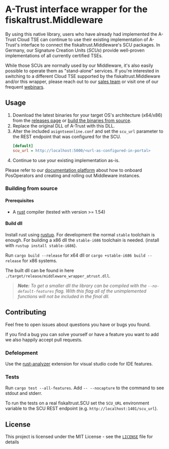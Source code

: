 # A-Trust interface wrapper for the fiskaltrust.Middleware
By using this native library, users who have already had implemented the A-Trust Cloud TSE can continue to use their existing implementation of A-Trust's interface to connect the fiskaltrust.Middleware's SCU packages. In Germany, our Signature Creation Units (_SCUs_) provide well-proven implementations of all currently certified TSEs.

While those SCUs are normally used by our Middleware, it's also easily possible to operate them as "stand-alone" services. If you're interested in switching to a different Cloud TSE supported by the fiskaltrust.Middleware and/or this wrapper, please reach out to our [sales team](mailto:sales@fiskaltrust.de) or visit one of our frequent [webinars](https://fiskaltrust.de/webinare).

## Usage
1. Download the latest binaries for your target OS's architecture (x64/x86) from the [releases page](https://github.com/fiskaltrust/middleware-wrapper-atrust/releases) or [build the binaries from source](#building-from-source).
2. Replace the original DLL of A-Trust with this DLL.
3. Alter the included `asigntseonline.conf` and set the `scu_url` parameter to the REST endpoint that was configured for the SCU.
    ```ini
    [default]
    scu_url = http://localhost:5000/<url-as-configured-in-portal>
    ```
4. Continue to use your existing implementation as-is.

Please refer to our [documentation platform](https://docs.fiskaltrust.cloud) about how to onboard PosOperators and creating and rolling out Middleware instances.

### Building from source

#### Prerequisites
* A [rust](https://www.rust-lang.org/) compiler (tested with version >= 1.54)

#### Build dll

Install rust using [rustup](https://rustup.rs/). For development the normal `stable` toolchain is enough. For building a x86 dll the `stable-i686` toolchain is needed. (install with `rustup install stable-i686`).

Run `cargo build --release` for x64 dll or `cargo +stable-i686 build --release` for x86 systems.

The built dll can be found in here `./target/release/middleware_wrapper_atrust.dll`.

> ***Note:** To get a smaller dll the library can be compiled with the `--no-default-features` flag. With this flag all of the unimplemented functions will not be included in the final dll.*

<!--
## Docs

Run `cargo doc --no-deps` to build the docs. add `--open` to open them in the default browser.
-->

## Contributing

Feel free to open issues about questions you have or bugs you found.

If you find a bug you can solve yourself or have a feature you want to add we also happily accept pull requests.

### Defelopment 

Use the [rust-analyzer](https://marketplace.visualstudio.com/items?itemName=matklad.rust-analyzer) extension for visual studio code for IDE features.

### Tests

Run `cargo test --all-features`. Add `-- --nocapture` to the command to see stdout and stderr.

To run the tests on a real fiskaltrust.SCU set the `SCU_URL` environment variable to the SCU REST endpoint (e.g. `http://localhost:1401/scu_url`).

## License

This project is licensed under the MIT License - see the [`LICENSE`](./LICENSE) file for details
